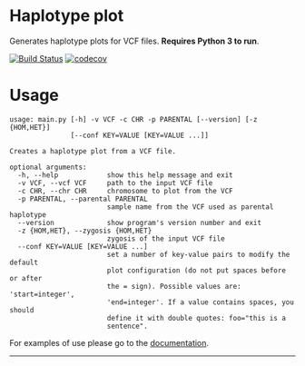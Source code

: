 # Haplotype plot

Generates haplotype plots for VCF files.
**Requires Python 3 to run**.

[![Build Status](https://travis-ci.org/neobernad/haplotype_plot.svg?branch=master)](https://travis-ci.org/neobernad/haplotype_plot)
[![codecov](https://codecov.io/gh/neobernad/haplotype_plot/branch/master/graph/badge.svg)](https://codecov.io/gh/neobernad/haplotype_plot)

# Usage

```
usage: main.py [-h] -v VCF -c CHR -p PARENTAL [--version] [-z {HOM,HET}]
               [--conf KEY=VALUE [KEY=VALUE ...]]

Creates a haplotype plot from a VCF file.

optional arguments:
  -h, --help            show this help message and exit
  -v VCF, --vcf VCF     path to the input VCF file
  -c CHR, --chr CHR     chromosome to plot from the VCF
  -p PARENTAL, --parental PARENTAL
                        sample name from the VCF used as parental haplotype
  --version             show program's version number and exit
  -z {HOM,HET}, --zygosis {HOM,HET}
                        zygosis of the input VCF file
  --conf KEY=VALUE [KEY=VALUE ...]
                        set a number of key-value pairs to modify the default
                        plot configuration (do not put spaces before or after
                        the = sign). Possible values are: 'start=integer',
                        'end=integer'. If a value contains spaces, you should
                        define it with double quotes: foo="this is a
                        sentence".
```

For examples of use please go to the [documentation](https://neobernad.github.io/haplotype_plot/#/).

---